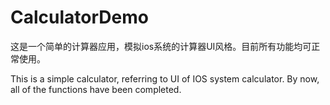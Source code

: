# CalculatorDemo
这是一个简单的计算器应用，模拟ios系统的计算器UI风格。目前所有功能均可正常使用。

This is a simple calculator, referring to UI of IOS system calculator. By now, all of the functions have been completed.

